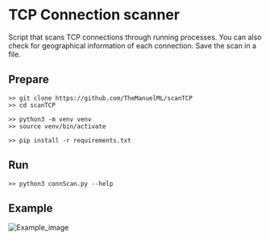 # TCP Connection scanner
Script that scans TCP connections through running processes. You can also check for geographical information of each connection. Save the scan in a file.

## Prepare
```
>> git clone https://github.com/TheManuelML/scanTCP
>> cd scanTCP

>> python3 -m venv venv
>> source venv/bin/activate

>> pip install -r requirements.txt
```

## Run
```
>> python3 connScan.py --help
```

## Example
![Example_image](https://github.com/TheManuelML/connectionScanner/assets/82970354/e32ab488-c673-4841-8dc3-a5c3f58f390f)
